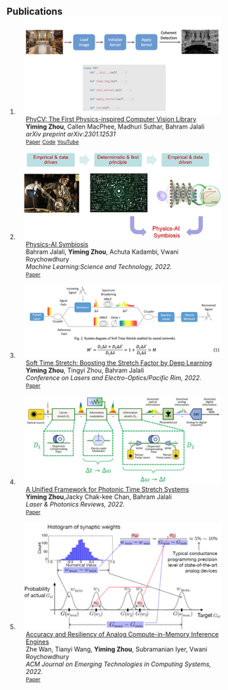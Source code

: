 <h2 id="publications" style="margin: 2px 0px -15px;">Publications</h2>

<div class="publications">
<ol class="bibliography">

<li>
<div class="pub-row">

  <div class="col-sm-3 abbr" style="position: relative;padding-right: 15px;padding-left: 15px;">
    <img src="assets/img/phycv_figure.png" class="teaser img-fluid z-depth-1">
  </div>

  <div class="col-sm-9" style="position: relative;padding-right: 15px;padding-left: 20px;">
    <div class="title"><a href="https://arxiv.org/abs/2301.12531">PhyCV: The First Physics-inspired Computer Vision Library</a></div>
    <div class="author"><strong>Yiming Zhou</strong>, Callen MacPhee, Madhuri Suthar, Bahram Jalali</div>
    <div class="periodical"><em>arXiv preprint arXiv:2301.12531</em></div>
    <div class="links">
      <a href="https://arxiv.org/abs/2301.12531" class="btn btn-sm z-depth-0" role="button" target="_blank" style="font-size:12px;">Paper</a>
      <a href="https://github.com/JalaliLabUCLA/phycv" class="btn btn-sm z-depth-0" role="button" target="_blank" style="font-size:12px;">Code</a>
      <a href="https://www.youtube.com/playlist?list=PLj--iTBXPaTWABQstUFA6l6_Rf3uiZq9T" class="btn btn-sm z-depth-0" role="button" target="_blank" style="font-size:12px;">YouTube</a>
    </div>
  </div>
</div>
</li>
  
<br>

<li>
<div class="pub-row">

  <div class="col-sm-3 abbr" style="position: relative;padding-right: 15px;padding-left: 15px;">
    <img src="assets/img/physics_ai_figure.jpg" class="teaser img-fluid z-depth-1">
  </div>

  <div class="col-sm-9" style="position: relative;padding-right: 15px;padding-left: 20px;">
    <div class="title"><a href="https://iopscience.iop.org/article/10.1088/2632-2153/ac9215">Physics-AI Symbiosis</a></div>
    <div class="author">Bahram Jalali, <strong>Yiming Zhou</strong>, Achuta Kadambi, Vwani Roychowdhury</div>
    <div class="periodical"><em>Machine Learning:Science and Technology, 2022.</em></div>
    <div class="links">
      <a href="https://iopscience.iop.org/article/10.1088/2632-2153/ac9215" class="btn btn-sm z-depth-0" role="button" target="_blank" style="font-size:12px;">Paper</a>
    </div>
  </div>
</div>
</li>
  
<br>


<li>
<div class="pub-row">

  <div class="col-sm-3 abbr" style="position: relative;padding-right: 15px;padding-left: 15px;">
    <img src="assets/img/soft_ts_figure.png" class="teaser img-fluid z-depth-1">
  </div>

  <div class="col-sm-9" style="position: relative;padding-right: 15px;padding-left: 20px;">
    <div class="title"><a href="https://opg.optica.org/abstract.cfm?uri=CLEOPR-2022-CWP2F_03">Soft Time Stretch: Boosting the Stretch Factor by Deep Learning</a></div>
    <div class="author"> <strong>Yiming Zhou</strong>, Tingyi Zhou, Bahram Jalali</div>
    <div class="periodical"><em>Conference on Lasers and Electro-Optics/Pacific Rim, 2022.</em></div>
    <div class="links">
      <a href="https://opg.optica.org/abstract.cfm?uri=CLEOPR-2022-CWP2F_03" class="btn btn-sm z-depth-0" role="button" target="_blank" style="font-size:12px;">Paper</a>
    </div>
  </div>
</div>
</li>
  
<br>


<li>
<div class="pub-row">

  <div class="col-sm-3 abbr" style="position: relative;padding-right: 15px;padding-left: 15px;">
    <img src="assets/img/unified_ts_figure.jpg" class="teaser img-fluid z-depth-1">
  </div>

  <div class="col-sm-9" style="position: relative;padding-right: 15px;padding-left: 20px;">
    <div class="title"><a href="https://onlinelibrary.wiley.com/doi/full/10.1002/lpor.202100524">A Unified Framework for Photonic Time Stretch Systems</a></div>
    <div class="author"><strong>Yiming Zhou</strong>,Jacky Chak-kee Chan, Bahram Jalali</div>
    <div class="periodical"><em>Laser & Photonics Reviews, 2022.</em></div>
    <div class="links">
      <a href="https://onlinelibrary.wiley.com/doi/full/10.1002/lpor.202100524" class="btn btn-sm z-depth-0" role="button" target="_blank" style="font-size:12px;">Paper</a>
    </div>
  </div>
</div>
</li>
  
<br>

<li>
<div class="pub-row">

  <div class="col-sm-3 abbr" style="position: relative;padding-right: 15px;padding-left: 15px;">
    <img src="assets/img/nn_resiliency_figure.png" class="teaser img-fluid z-depth-1">
  </div>

  <div class="col-sm-9" style="position: relative;padding-right: 15px;padding-left: 20px;">
    <div class="title"><a href="https://dl.acm.org/doi/full/10.1145/3502721">Accuracy and Resiliency of Analog Compute-in-Memory Inference Engines</a></div>
    <div class="author"> Zhe Wan, Tianyi Wang, <strong>Yiming Zhou</strong>, Subramanian Iyer, Vwani Roychowdhury</div>
    <div class="periodical"><em>ACM Journal on Emerging Technologies in Computing Systems, 2022.</em></div>
    <div class="links">
      <a href="https://dl.acm.org/doi/full/10.1145/3502721" class="btn btn-sm z-depth-0" role="button" target="_blank" style="font-size:12px;">Paper</a>
    </div>
  </div>
</div>
</li>
  
<br>

</ol>
</div>
